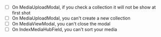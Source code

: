 - [ ] On MediaUploadModal, if you check a collection it will not be show at first shot
- [ ] On MediaUploadModal, you can't create a new collection
- [ ] On MediaViewModal, you can't close the modal
- [ ] On IndexMediaHubField, you can't sort your media